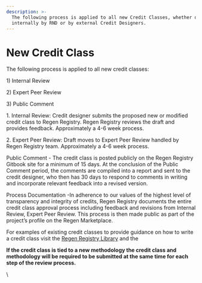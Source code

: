 ```yaml
---
description: >-
  The following process is applied to all new Credit Classes, whether developed
  internally by RND or by external Credit Designers.
---
```


# New Credit Class

The following process is applied to all new credit classes:

1\) Internal Review

2\) Expert Peer Review

3\) Public Comment



1\. Internal Review: Credit designer submits the proposed new or modified credit class to Regen Registry.  Regen Registry reviews the draft and provides feedback.  Approximately a 4-6 week process.

2\. Expert Peer Review: Draft moves to Expert Peer Review handled by Regen Registry team.  Approximately a 4-6 week process.

Public Comment - The credit class is posted publicly on the Regen Registry Gitbook site for a minimum of 15 days.  At the conclusion of the Public Comment period, the comments are compiled into a report and sent to the credit designer, who then has 30 days to respond to comments in writing and incorporate relevant feedback into a revised version.

Process Documentation -In adherence to our values of the highest level of transparency and integrity of credits, Regen Registry documents the entire credit class approval process including feedback and revisions from Internal Review, Expert Peer Review. This process is then made public as part of the project’s profile on the Regen Marketplace.



For examples of existing credit classes to provide guidance on how to write a credit class visit the [Regen Registry Library](https://library.regen.network/) and the&#x20;





**If the credit class is tied to a new methodology the credit class and methodology will be required to be submitted at the same time for each step of the review process.**

\
